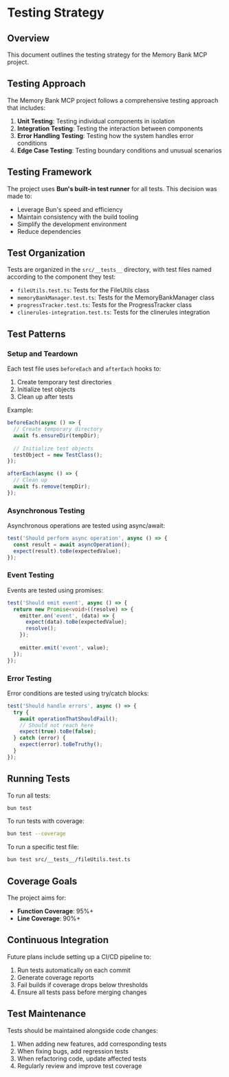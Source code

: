 # Testing Strategy

## Overview

This document outlines the testing strategy for the Memory Bank MCP project.

## Testing Approach

The Memory Bank MCP project follows a comprehensive testing approach that includes:

1. **Unit Testing**: Testing individual components in isolation
2. **Integration Testing**: Testing the interaction between components
3. **Error Handling Testing**: Testing how the system handles error conditions
4. **Edge Case Testing**: Testing boundary conditions and unusual scenarios

## Testing Framework

The project uses **Bun's built-in test runner** for all tests. This decision was made to:

- Leverage Bun's speed and efficiency
- Maintain consistency with the build tooling
- Simplify the development environment
- Reduce dependencies

## Test Organization

Tests are organized in the `src/__tests__` directory, with test files named according to the component they test:

- `fileUtils.test.ts`: Tests for the FileUtils class
- `memoryBankManager.test.ts`: Tests for the MemoryBankManager class
- `progressTracker.test.ts`: Tests for the ProgressTracker class
- `clinerules-integration.test.ts`: Tests for the clinerules integration

## Test Patterns

### Setup and Teardown

Each test file uses `beforeEach` and `afterEach` hooks to:

1. Create temporary test directories
2. Initialize test objects
3. Clean up after tests

Example:

```typescript
beforeEach(async () => {
  // Create temporary directory
  await fs.ensureDir(tempDir);
  
  // Initialize test objects
  testObject = new TestClass();
});

afterEach(async () => {
  // Clean up
  await fs.remove(tempDir);
});
```

### Asynchronous Testing

Asynchronous operations are tested using async/await:

```typescript
test('Should perform async operation', async () => {
  const result = await asyncOperation();
  expect(result).toBe(expectedValue);
});
```

### Event Testing

Events are tested using promises:

```typescript
test('Should emit event', async () => {
  return new Promise<void>((resolve) => {
    emitter.on('event', (data) => {
      expect(data).toBe(expectedValue);
      resolve();
    });
    
    emitter.emit('event', value);
  });
});
```

### Error Testing

Error conditions are tested using try/catch blocks:

```typescript
test('Should handle errors', async () => {
  try {
    await operationThatShouldFail();
    // Should not reach here
    expect(true).toBe(false);
  } catch (error) {
    expect(error).toBeTruthy();
  }
});
```

## Running Tests

To run all tests:

```bash
bun test
```

To run tests with coverage:

```bash
bun test --coverage
```

To run a specific test file:

```bash
bun test src/__tests__/fileUtils.test.ts
```

## Coverage Goals

The project aims for:

- **Function Coverage**: 95%+
- **Line Coverage**: 90%+

## Continuous Integration

Future plans include setting up a CI/CD pipeline to:

1. Run tests automatically on each commit
2. Generate coverage reports
3. Fail builds if coverage drops below thresholds
4. Ensure all tests pass before merging changes

## Test Maintenance

Tests should be maintained alongside code changes:

1. When adding new features, add corresponding tests
2. When fixing bugs, add regression tests
3. When refactoring code, update affected tests
4. Regularly review and improve test coverage